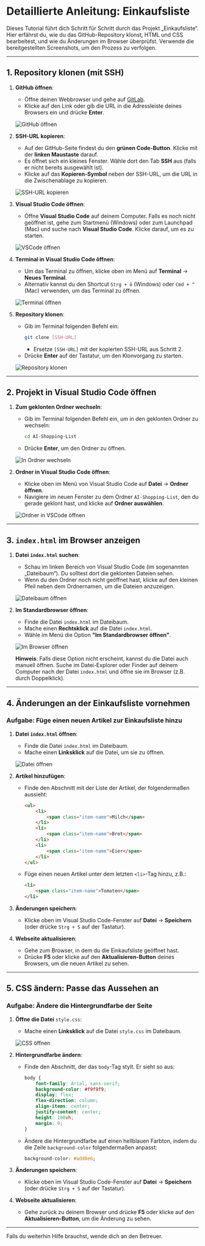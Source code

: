 # Detaillierte Anleitung: Einkaufsliste

Dieses Tutorial führt dich Schritt für Schritt durch das Projekt „Einkaufsliste“. Hier erfährst du, wie du das GitHub-Repository klonst, HTML und CSS bearbeitest, und wie du Änderungen im Browser überprüfst. Verwende die bereitgestellten Screenshots, um den Prozess zu verfolgen.

---

## 1. Repository klonen (mit SSH)

1. **GitHub öffnen**:
   - Öffne deinen Webbrowser und gehe auf [GitLab](https://gitlab.liip.ch/andrin.heinis/ai-shopping-list).
   - Klicke auf den Link oder gib die URL in die Adressleiste deines Browsers ein und drücke **Enter**.

   ![GitHub öffnen](./screenshot_1.png)

2. **SSH-URL kopieren**:
   - Auf der GitHub-Seite findest du den **grünen Code-Button**. Klicke mit der **linken Maustaste** darauf.
   - Es öffnet sich ein kleines Fenster. Wähle dort den Tab **SSH** aus (falls er nicht bereits ausgewählt ist).
   - Klicke auf das **Kopieren-Symbol** neben der SSH-URL, um die URL in die Zwischenablage zu kopieren.

   ![SSH-URL kopieren](./screenshot_2.png)

3. **Visual Studio Code öffnen**:
   - Öffne **Visual Studio Code** auf deinem Computer. Falls es noch nicht geöffnet ist, gehe zum Startmenü (Windows) oder zum Launchpad (Mac) und suche nach **Visual Studio Code**. Klicke darauf, um es zu starten.

   ![VSCode öffnen](./screenshot_3.png)

4. **Terminal in Visual Studio Code öffnen**:
   - Um das Terminal zu öffnen, klicke oben im Menü auf **Terminal** → **Neues Terminal**.
   - Alternativ kannst du den Shortcut `Strg + ö` (Windows) oder `Cmd + ^` (Mac) verwenden, um das Terminal zu öffnen.

   ![Terminal öffnen](./screenshot_4.png)

5. **Repository klonen**:
   - Gib im Terminal folgenden Befehl ein:
     ```bash
     git clone [SSH-URL]
     ```
     - Ersetze `[SSH-URL]` mit der kopierten SSH-URL aus Schritt 2. 
   - Drücke **Enter** auf der Tastatur, um den Klonvorgang zu starten.

   ![Repository klonen](./screenshot_5.png)

---

## 2. Projekt in Visual Studio Code öffnen

1. **Zum geklonten Ordner wechseln**:
   - Gib im Terminal folgenden Befehl ein, um in den geklonten Ordner zu wechseln:
     ```bash
     cd AI-Shopping-List
     ```
   - Drücke **Enter**, um den Ordner zu öffnen.

   ![In Ordner wechseln](./screenshot_6.png)

2. **Ordner in Visual Studio Code öffnen**:
   - Klicke oben im Menü von Visual Studio Code auf **Datei** → **Ordner öffnen**.
   - Navigiere im neuen Fenster zu dem Ordner `AI-Shopping-List`, den du gerade geklont hast, und klicke auf **Ordner auswählen**.

   ![Ordner in VSCode öffnen](./screenshot_7.png)
   

---

## 3. `index.html` im Browser anzeigen

1. **Datei `index.html` suchen**:
   - Schau im linken Bereich von Visual Studio Code (im sogenannten „Dateibaum“). Du solltest dort die geklonten Dateien sehen.
   - Wenn du den Ordner noch nicht geöffnet hast, klicke auf den kleinen Pfeil neben dem Ordnernamen, um die Dateien anzuzeigen.

   ![Dateibaum öffnen](./screenshot_8.png)

2. **Im Standardbrowser öffnen**:
   - Finde die Datei `index.html` im Dateibaum.
   - Mache einen **Rechtsklick** auf die Datei `index.html`.
   - Wähle im Menü die Option **"Im Standardbrowser öffnen"**.

   ![Im Browser öffnen](./screenshot_9.png)

   **Hinweis**: Falls diese Option nicht erscheint, kannst du die Datei auch manuell öffnen. Suche im Datei-Explorer oder Finder auf deinem Computer nach der Datei `index.html` und öffne sie im Browser (z.B. durch Doppelklick).

---

## 4. Änderungen an der Einkaufsliste vornehmen

### Aufgabe: Füge einen neuen Artikel zur Einkaufsliste hinzu

1. **Datei `index.html` öffnen**:
   - Finde die Datei `index.html` im Dateibaum.
   - Mache einen **Linksklick** auf die Datei, um sie zu öffnen.

   ![Datei öffnen](./screenshot_10.png)

2. **Artikel hinzufügen**:
   - Finde den Abschnitt mit der Liste der Artikel, der folgendermaßen aussieht:
     ```html
     <ul>
         <li>
             <span class="item-name">Milch</span>
         </li>
         <li>
             <span class="item-name">Brot</span>
         </li>
         <li>
             <span class="item-name">Eier</span>
         </li>
     </ul>
     ```
   - Füge einen neuen Artikel unter dem letzten `<li>`-Tag hinzu, z.B.:
     ```html
     <li>
         <span class="item-name">Tomaten</span>
     </li>
     ```

3. **Änderungen speichern**:
   - Klicke oben im Visual Studio Code-Fenster auf **Datei** → **Speichern** (oder drücke `Strg + S` auf der Tastatur).

4. **Webseite aktualisieren**:
   - Gehe zum Browser, in dem du die Einkaufsliste geöffnet hast.
   - Drücke **F5** oder klicke auf den **Aktualisieren-Button** deines Browsers, um die neuen Artikel zu sehen.

---

## 5. CSS ändern: Passe das Aussehen an

### Aufgabe: Ändere die Hintergrundfarbe der Seite

1. **Öffne die Datei** `style.css`:
   - Mache einen **Linksklick** auf die Datei `style.css` im Dateibaum.

   ![CSS öffnen](./screenshot_11.png)

2. **Hintergrundfarbe ändern**:
   - Finde den Abschnitt, der das `body`-Tag stylt. Er sieht so aus:
     ```css
     body {
         font-family: Arial, sans-serif;
         background-color: #f9f9f9;
         display: flex;
         flex-direction: column;
         align-items: center;
         justify-content: center;
         height: 100vh;
         margin: 0;
     }
     ```
   - Ändere die Hintergrundfarbe auf einen hellblauen Farbton, indem du die Zeile `background-color` folgendermaßen anpasst:
     ```css
     background-color: #add8e6;
     ```

3. **Änderungen speichern**:
   - Klicke oben im Visual Studio Code-Fenster auf **Datei** → **Speichern** (oder drücke `Strg + S` auf der Tastatur).

4. **Webseite aktualisieren**:
   - Gehe zurück zu deinem Browser und drücke **F5** oder klicke auf den **Aktualisieren-Button**, um die Änderung zu sehen.

---

Falls du weiterhin Hilfe brauchst, wende dich an den Betreuer.
